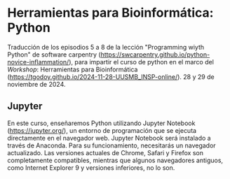 # Herramientas para Bioinformática: Python
Traducción de los episodios 5 a 8 de la lección "Programming wiyth Python" de software carpentry (https://swcarpentry.github.io/python-novice-inflammation/), para impartir el curso de python en el marco del *Workshop*: Herramientas para Bioinformática (https://tgodoy.github.io/2024-11-28-UUSMB_INSP-online/). 28 y 29 de noviembre de 2024.

## Jupyter
En este curso, enseñaremos Python utilizando Jupyter Notebook (https://jupyter.org/), un entorno de programación que se ejecuta directamente en el navegador web. Jupyter Notebook será instalado a través de Anaconda. Para su funcionamiento, necesitarás un navegador actualizado. Las versiones actuales de Chrome, Safari y Firefox son completamente compatibles, mientras que algunos navegadores antiguos, como Internet Explorer 9 y versiones inferiores, no lo son.
